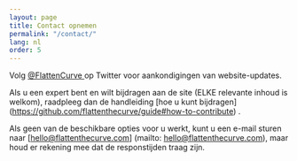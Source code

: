 ```yaml
---
layout: page
title: Contact opnemen
permalink: "/contact/"
lang: nl
order: 5
---
```

Volg <a href="https://www.twitter.com/flattencurve"> @FlattenCurve </a> op Twitter voor aankondigingen van website-updates. 

Als u een expert bent en wilt bijdragen aan de site (ELKE relevante inhoud is welkom), raadpleeg dan de handleiding [hoe u kunt bijdragen] (https://github.com/flattenthecurve/guide#how-to-contribute) . 

Als geen van de beschikbare opties voor u werkt, kunt u een e-mail sturen naar [hello@flattenthecurve.com] (mailto: hello@flattenthecurve.com), maar houd er rekening mee dat de responstijden traag zijn. 
